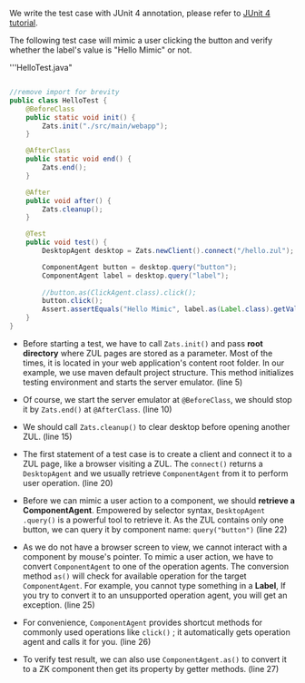 

We write the test case with JUnit 4 annotation, please refer to [JUnit 4 tutorial](http://www.vogella.com/tutorials/JUnit/article.html).

The following test case will mimic a user clicking the button and verify
whether the label's value is "Hello Mimic" or not.

'''HelloTest.java"

```java

//remove import for brevity
public class HelloTest {
    @BeforeClass
    public static void init() {
        Zats.init("./src/main/webapp"); 
    }

    @AfterClass
    public static void end() {
        Zats.end();
    }

    @After
    public void after() {
        Zats.cleanup();
    }

    @Test
    public void test() {
        DesktopAgent desktop = Zats.newClient().connect("/hello.zul");

        ComponentAgent button = desktop.query("button");
        ComponentAgent label = desktop.query("label");
        
        //button.as(ClickAgent.class).click();
        button.click();
        Assert.assertEquals("Hello Mimic", label.as(Label.class).getValue());
    }
}
```

- Before starting a test, we have to call `Zats.init()` and pass **root
  directory** where ZUL pages are stored as a parameter. Most of the
  times, it is located in your web application's content root folder. In
  our example, we use maven default project structure. This method
  initializes testing environment and starts the server emulator. (line
  5)

<!-- -->

- Of course, we start the server emulator at `@BeforeClass`, we should
  stop it by `Zats.end()` at `@AfterClass`. (line 10)

<!-- -->

- We should call `Zats.cleanup()` to clear desktop before opening
  another ZUL. (line 15)

<!-- -->

- The first statement of a test case is to create a client and connect
  it to a ZUL page, like a browser visiting a ZUL. The `connect()`
  returns a `DesktopAgent` and we usually retrieve `ComponentAgent` from
  it to perform user operation. (line 20)

<!-- -->

- Before we can mimic a user action to a component, we should **retrieve
  a ComponentAgent**. Empowered by selector syntax,
  `DesktopAgent .query()` is a powerful tool to retrieve it. As the ZUL
  contains only one button, we can query it by component name:
  `query("button")` (line 22)

<!-- -->

- As we do not have a browser screen to view, we cannot interact with a
  component by mouse's pointer. To mimic a user action, we have to
  convert `ComponentAgent` to one of the operation agents. The
  conversion method `as()` will check for available operation for the
  target `ComponentAgent`. For example, you cannot type something in a
  <b>Label</b>, If you try to convert it to an unsupported operation
  agent, you will get an exception. (line 25)

<!-- -->

- For convenience, `ComponentAgent` provides shortcut methods for
  commonly used operations like `click()` ; it automatically gets
  operation agent and calls it for you. (line 26)

<!-- -->

- To verify test result, we can also use `ComponentAgent.as()` to
  convert it to a ZK component then get its property by getter methods.
  (line 27)

 
